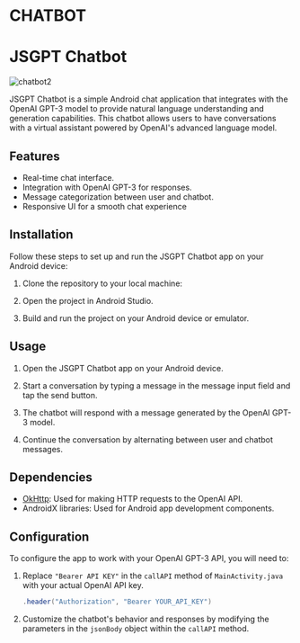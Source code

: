 # CHATBOT

# JSGPT Chatbot

![chatbot2](https://github.com/JoseSagwe/CHATBOT/assets/110198843/fb90704d-a667-4c92-8cf3-37194c07be0e)

JSGPT Chatbot is a simple Android chat application that integrates with the OpenAI GPT-3 model to provide natural language understanding and generation capabilities. This chatbot allows users to have conversations with a virtual assistant powered by OpenAI's advanced language model.

## Features


- Real-time chat interface.
- Integration with OpenAI GPT-3 for responses.
- Message categorization between user and chatbot.
- Responsive UI for a smooth chat experience
## Installation
Follow these steps to set up and run the JSGPT Chatbot app on your Android device:
1. Clone the repository to your local machine:

2. Open the project in Android Studio.

3. Build and run the project on your Android device or emulator.

## Usage
1. Open the JSGPT Chatbot app on your Android device.

2. Start a conversation by typing a message in the message input field and tap the send button.

3. The chatbot will respond with a message generated by the OpenAI GPT-3 model.

4. Continue the conversation by alternating between user and chatbot messages.

## Dependencies
- [OkHttp](https://square.github.io/okhttp/): Used for making HTTP requests to the OpenAI API.
- AndroidX libraries: Used for Android app development components.
## Configuration

To configure the app to work with your OpenAI GPT-3 API, you will need to:

1. Replace `"Bearer API KEY"` in the `callAPI` method of `MainActivity.java` with your actual OpenAI API key.

   ```java
   .header("Authorization", "Bearer YOUR_API_KEY")
   ```

2. Customize the chatbot's behavior and responses by modifying the parameters in the `jsonBody` object within the `callAPI` method.


